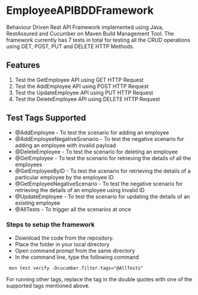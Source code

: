 # EmployeeAPIBDDFramework
Behaviour Driven Rest API Framework implemented using Java, RestAssured and Cucumber on Maven Build Management Tool. The framework currently has 7 tests in total for testing all the CRUD operations using GET, POST, PUT and DELETE HTTP Methods.

## Features
1. Test the GetEmployee API using GET HTTP Request
2. Test the AddEmployee API using POST HTTP Request
3. Test the UpdateEmployee API using PUT HTTP Request
4. Test the DeleteEmployee API using DELETE HTTP Request

## Test Tags Supported
- @AddEmployee - To test the scenario for adding an employee 
- @AddEmployeeNegativeScenario - To test the negative scenario for adding an employee with invalid payload
- @DeleteEmployee - To test the scenario for deleting an employee
- @GetEmployee - To test the scenario for retrieving the details of all the employees
- @GetEmployeeByID - To test the scenario for retrieving the details of a particular employee by the employee ID
- @GetEmployeeNegativeScenario - To test the negative scenario for retrieving the details of an employee using invalid ID
- @UpdateEmployee - To test the scenario for updating the details of an existing employee
- @AllTests - To trigger all the scenarios at once

### Steps to setup the framework
- Download the code from the repository.
- Place the folder in your local directory
- Open command prompt from the same directory
- In the command line, type the following command
```console
 mvn test verify -Dcucumber.filter.tags="@AllTests"
```
For running other tags, replace the tag in the double quotes with one of the supported tags mentioned above.

